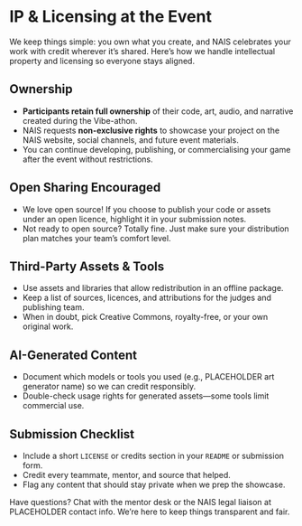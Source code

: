 # IP & Licensing at the Event

We keep things simple: you own what you create, and NAIS celebrates your work with credit wherever it’s shared. Here’s how we handle intellectual property and licensing so everyone stays aligned.

## Ownership

- **Participants retain full ownership** of their code, art, audio, and narrative created during the Vibe-athon.
- NAIS requests **non-exclusive rights** to showcase your project on the NAIS website, social channels, and future event materials.
- You can continue developing, publishing, or commercialising your game after the event without restrictions.

## Open Sharing Encouraged

- We love open source! If you choose to publish your code or assets under an open licence, highlight it in your submission notes.
- Not ready to open source? Totally fine. Just make sure your distribution plan matches your team’s comfort level.

## Third-Party Assets & Tools

- Use assets and libraries that allow redistribution in an offline package.
- Keep a list of sources, licences, and attributions for the judges and publishing team.
- When in doubt, pick Creative Commons, royalty-free, or your own original work.

## AI-Generated Content

- Document which models or tools you used (e.g., PLACEHOLDER art generator name) so we can credit responsibly.
- Double-check usage rights for generated assets—some tools limit commercial use.

## Submission Checklist

- Include a short `LICENSE` or credits section in your `README` or submission form.
- Credit every teammate, mentor, and source that helped.
- Flag any content that should stay private when we prep the showcase.

Have questions? Chat with the mentor desk or the NAIS legal liaison at PLACEHOLDER contact info. We’re here to keep things transparent and fair.
